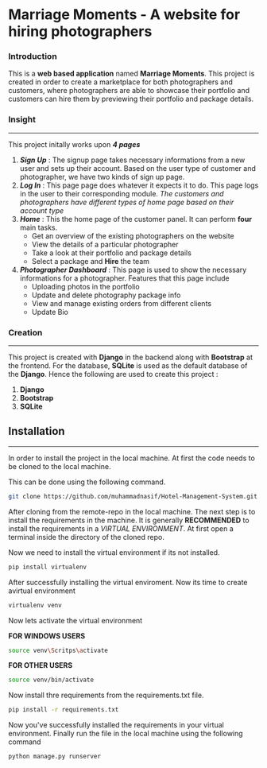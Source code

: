 # Marriage Moments - A website for hiring photographers

### Introduction
This is a **web based application** named **Marriage Moments**. This project is created in order to create a marketplace for both photographers and customers, where photographers are able to showcase their portfolio and customers can hire them by previewing their portfolio and package details.

### Insight
---
This project initally works upon ***4 pages*** 
1. ***Sign Up*** : The signup page takes necessary informations from a new user and sets up their account. Based on the user type of customer and photographer, we have two kinds of sign up page.
2. ***Log In*** :   This page page does whatever it expects it to do. This page logs in the user to their corresponding module. *The customers and photographers have different types of home page based on their account type*
3. ***Home*** : This the home page of the customer panel. It can perform **four** main tasks.
    * Get an overview of the existing photographers on the website
    * View the details of a particular photographer
    * Take a look at their portfolio and package details
    * Select a package and **Hire** the team
4. ***Photographer Dashboard*** : This page is used to show the necessary informations for a photographer. Features that this page include
    * Uploading photos in the portfolio
    * Update and delete photography package info
    * View and manage existing orders from different clients
    * Update Bio



### Creation
---
This project is created with **Django** in the backend along with **Bootstrap** at the frontend. For the database, **SQLite** is used as the default database of the **Django**. Hence the following are used to create this project :

1. **Django**
2. **Bootstrap**
3. **SQLite**


## **Installation**
---
In order to install the project in the local machine. At first the code needs to be cloned to the local machine.

This can be done using the following command.
``` bash
git clone https://github.com/muhammadnasif/Hotel-Management-System.git
```

After cloning from the remote-repo in the local machine. The next step is to install the requirements in the machine. It is generally **RECOMMENDED** to install the requirements in a *VIRTUAL ENVIRONMENT*. At first open a terminal inside the directory of the cloned repo.

Now we need to install the virtual environment if its not installed. 
``` bash
pip install virtualenv
```
After successfully installing the virtual enviroment. Now its time to create avirtual environment

``` bash
virtualenv venv
```

Now lets activate the virtual environment

**FOR WINDOWS USERS**
``` bash
source venv\Scritps\activate
```

**FOR OTHER USERS**
``` bash
source venv/bin/activate
```
Now install thre requirements from the requirements.txt file.
``` bash
pip install -r requirements.txt
```

Now you've successfully installed the requirements in your virtual environment. Finally run the file in the local machine using the following command

``` bash
python manage.py runserver
```